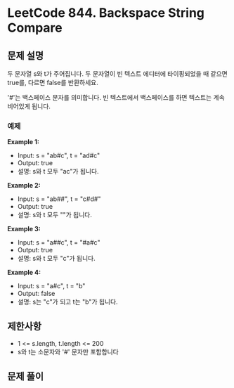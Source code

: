 # LeetCode 844. Backspace String Compare

## 문제 설명

두 문자열 s와 t가 주어집니다. 두 문자열이 빈 텍스트 에디터에 타이핑되었을 때 같으면 true를, 다르면 false를 반환하세요.

'#'는 백스페이스 문자를 의미합니다. 빈 텍스트에서 백스페이스를 하면 텍스트는 계속 비어있게 됩니다.

### 예제

**Example 1:**

- Input: s = "ab#c", t = "ad#c"
- Output: true
- 설명: s와 t 모두 "ac"가 됩니다.

**Example 2:**

- Input: s = "ab##", t = "c#d#"
- Output: true
- 설명: s와 t 모두 ""가 됩니다.

**Example 3:**

- Input: s = "a##c", t = "#a#c"
- Output: true
- 설명: s와 t 모두 "c"가 됩니다.

**Example 4:**

- Input: s = "a#c", t = "b"
- Output: false
- 설명: s는 "c"가 되고 t는 "b"가 됩니다.

## 제한사항

- 1 <= s.length, t.length <= 200
- s와 t는 소문자와 '#' 문자만 포함합니다

## 문제 풀이
